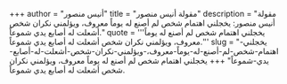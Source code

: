 +++
author = "أنيس منصور"
title = "مقولة أنيس منصور"
description = "مقولة أنيس منصور: يخجلني اهتمام شخص لم أصنع له يوماً معروف، ويؤلمني نكران شخص أشعلت له أصابع يدي شموعاً."
quote = '''يخجلني اهتمام شخص لم أصنع له يوماً معروف، ويؤلمني نكران شخص أشعلت له أصابع يدي شموعاً.'''
slug = "يخجلني-اهتمام-شخص-لم-أصنع-له-يوماً-معروف،-ويؤلمني-نكران-شخص-أشعلت-له-أصابع-يدي-شموعاً"
+++
يخجلني اهتمام شخص لم أصنع له يوماً معروف، ويؤلمني نكران شخص أشعلت له أصابع يدي شموعاً.
